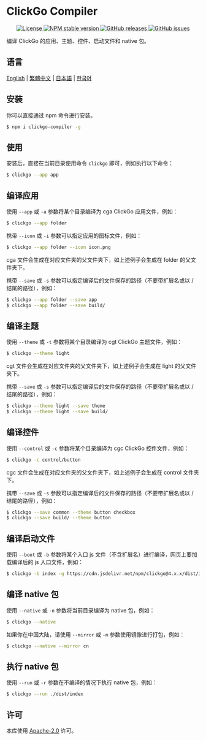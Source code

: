 # ClickGo Compiler

<p align="center">
    <a href="https://github.com/maiyun/clickgo-compiler/blob/master/LICENSE">
        <img alt="License" src="https://img.shields.io/github/license/maiyun/clickgo-compiler?color=blue" />
    </a>
    <a href="https://www.npmjs.com/package/clickgo-compiler">
        <img alt="NPM stable version" src="https://img.shields.io/npm/v/clickgo-compiler?color=brightgreen&logo=npm" />
    </a>
    <a href="https://github.com/maiyun/clickgo-compiler/releases">
        <img alt="GitHub releases" src="https://img.shields.io/github/v/release/maiyun/clickgo-compiler?color=brightgreen&logo=github" />
    </a>
    <a href="https://github.com/maiyun/clickgo-compiler/issues">
        <img alt="GitHub issues" src="https://img.shields.io/github/issues/maiyun/clickgo-compiler?color=blue&logo=github" />
    </a>
</p>

编译 ClickGo 的应用、主题、控件、启动文件和 native 包。

## 语言

[English](../README.md) | [繁體中文](README.tc.md) | [日本語](README.ja.md) | [한국어](README.ko.md)

## 安装

你可以直接通过 npm 命令进行安装。

```sh
$ npm i clickgo-compiler -g
```

## 使用

安装后，直接在当前目录使用命令 `clickgo` 即可，例如执行以下命令：

```sh
$ clickgo --app app
```

## 编译应用

使用 `--app` 或 `-a` 参数将某个目录编译为 cga ClickGo 应用文件，例如：

```sh
$ clickgo --app folder
```

携带 `--icon` 或 `-i` 参数可以指定应用的图标文件，例如：

```sh
$ clickgo --app folder --icon icon.png
```

cga 文件会生成在对应文件夹的父文件夹下，如上述例子会生成在 folder 的父文件夹下。

携带 `--save` 或 `-s` 参数可以指定编译后的文件保存的路径（不要带扩展名或以 / 结尾的路径），例如：

```sh
$ clickgo --app folder --save app
$ clickgo --app folder --save build/
```

## 编译主题

使用 `--theme` 或 `-t` 参数将某个目录编译为 cgt ClickGo 主题文件，例如：

```sh
$ clickgo --theme light
```

cgt 文件会生成在对应文件夹的父文件夹下，如上述例子会生成在 light 的父文件夹下。

携带 `--save` 或 `-s` 参数可以指定编译后的文件保存的路径（不要带扩展名或以 / 结尾的路径），例如：

```sh
$ clickgo --theme light --save theme
$ clickgo --theme light --save build/
```

## 编译控件

使用 `--control` 或 `-c` 参数将某个目录编译为 cgc ClickGo 控件文件，例如：

```sh
$ clickgo -c control/button
```

cgc 文件会生成在对应文件夹的父文件夹下，如上述例子会生成在 control 文件夹下。

携带 `--save` 或 `-s` 参数可以指定编译后的文件保存的路径（不要带扩展名或以 / 结尾的路径），例如：

```sh
$ clickgo --save common --theme button checkbox
$ clickgo --save build/ --theme button
```

## 编译启动文件

使用 `--boot` 或 `-b` 参数将某个入口 js 文件（不含扩展名）进行编译，网页上要加载编译后的 js 入口文件，例如：

```sh
$ clickgo -b index -g https://cdn.jsdelivr.net/npm/clickgo@4.x.x/dist/index.js
```

## 编译 native 包

使用 `--native` 或 `-n` 参数将当前目录编译为 native 包，例如：

```sh
$ clickgo --native
```

如果你在中国大陆，请使用 `--mirror` 或 `-m` 参数使用镜像进行打包，例如：

```sh
$ clickgo --native --mirror cn
```

## 执行 native 包

使用 `--run` 或 `-r` 参数在不编译的情况下执行 native 包，例如：

```sh
$ clickgo --run ./dist/index
```

## 许可

本库使用 [Apache-2.0](../LICENSE) 许可。